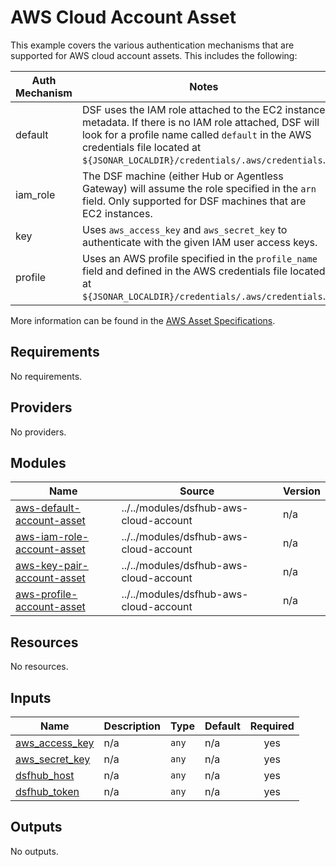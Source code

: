 # AWS Cloud Account Asset

This example covers the various authentication mechanisms that are supported for AWS cloud account assets. This includes the following:

| Auth Mechanism | Notes |
|----------------|-------|
| default | DSF uses the IAM role attached to the EC2 instance metadata. If there is no IAM role attached, DSF will look for a profile name called ``default`` in the AWS credentials file located at ``${JSONAR_LOCALDIR}/credentials/.aws/credentials``. |
| iam_role | The DSF machine (either Hub or Agentless Gateway) will assume the role specified in the ``arn`` field. Only supported for DSF machines that are EC2 instances. |
| key | Uses ``aws_access_key`` and ``aws_secret_key`` to authenticate with the given IAM user access keys. |
| profile | Uses an AWS profile specified in the ``profile_name`` field and defined in the AWS credentials file located at ``${JSONAR_LOCALDIR}/credentials/.aws/credentials``. | 

More information can be found in the [AWS Asset Specifications](https://docs.imperva.com/bundle/onboarding-databases-to-sonar-reference-guide/page/AWS-Asset-Specifications_35815635.html).

<!-- BEGIN_TF_DOCS -->
## Requirements

No requirements.

## Providers

No providers.

## Modules

| Name | Source | Version |
|------|--------|---------|
| <a name="module_aws-default-account-asset"></a> [aws-default-account-asset](#module\_aws-default-account-asset) | ../../modules/dsfhub-aws-cloud-account | n/a |
| <a name="module_aws-iam-role-account-asset"></a> [aws-iam-role-account-asset](#module\_aws-iam-role-account-asset) | ../../modules/dsfhub-aws-cloud-account | n/a |
| <a name="module_aws-key-pair-account-asset"></a> [aws-key-pair-account-asset](#module\_aws-key-pair-account-asset) | ../../modules/dsfhub-aws-cloud-account | n/a |
| <a name="module_aws-profile-account-asset"></a> [aws-profile-account-asset](#module\_aws-profile-account-asset) | ../../modules/dsfhub-aws-cloud-account | n/a |

## Resources

No resources.

## Inputs

| Name | Description | Type | Default | Required |
|------|-------------|------|---------|:--------:|
| <a name="input_aws_access_key"></a> [aws\_access\_key](#input\_aws\_access\_key) | n/a | `any` | n/a | yes |
| <a name="input_aws_secret_key"></a> [aws\_secret\_key](#input\_aws\_secret\_key) | n/a | `any` | n/a | yes |
| <a name="input_dsfhub_host"></a> [dsfhub\_host](#input\_dsfhub\_host) | n/a | `any` | n/a | yes |
| <a name="input_dsfhub_token"></a> [dsfhub\_token](#input\_dsfhub\_token) | n/a | `any` | n/a | yes |

## Outputs

No outputs.
<!-- END_TF_DOCS -->
